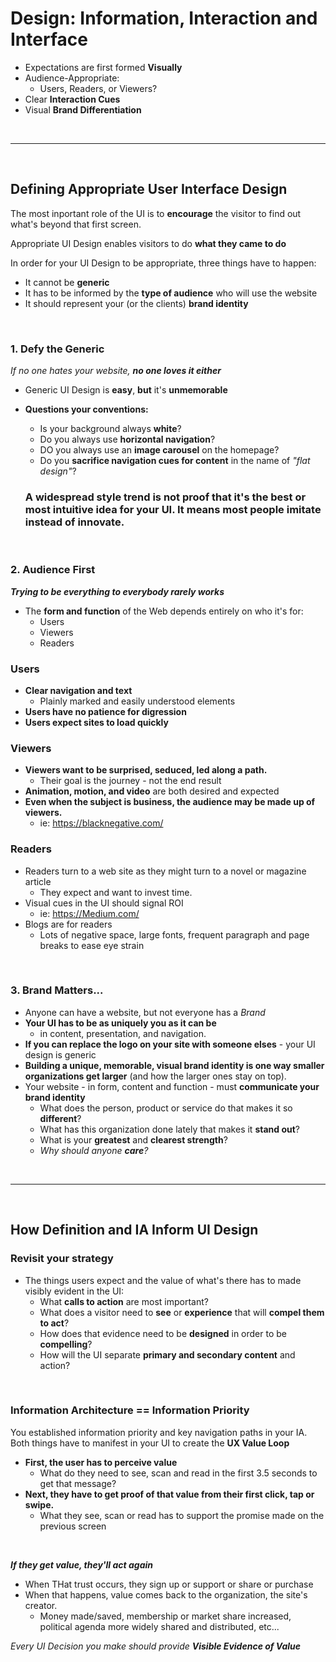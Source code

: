 # Design: Information, Interaction and Interface

- Expectations are first formed **Visually**
- Audience-Appropriate:
  - Users, Readers, or Viewers?
- Clear **Interaction Cues**
- Visual **Brand Differentiation**

<br />

---

<br />

## Defining Appropriate User Interface Design

The most inportant role of the UI is to **encourage** the visitor to find out what's beyond that first screen.

Appropriate UI Design enables visitors to do **what they came to do**

In order for your UI Design to be appropriate, three things have to happen:

- It cannot be **generic**
- It has to be informed by the **type of audience** who will use the website
- It should represent your (or the clients) **brand identity**

<br />

### **1. Defy the Generic**

*If no one hates your website, **no one loves it either***

- Generic UI Design is **easy**, **but** it's **unmemorable**

- **Questions your conventions:**

  - Is your background always **white**?
  - Do you always use **horizontal navigation**?
  - DO you always use an **image carousel** on the homepage?
  - Do you **sacrifice navigation cues for content** in the name of _"flat design"_?

  ### A widespread style trend is not proof that it's the best or most intuitive idea for your UI. **It means most people imitate instead of innovate**.

<br />

### **2. Audience First**

**_Trying to be everything to everybody rarely works_**

- The **form and function** of the Web depends entirely on who it's for:
  - Users
  - Viewers
  - Readers

### Users

- **Clear navigation and text**
  - Plainly marked and easily understood elements
- **Users have no patience for digression**
- **Users expect sites to load quickly**

### Viewers

- **Viewers want to be surprised, seduced, led along a path.**
  - Their goal is the journey - not the end result
- **Animation, motion, and video** are both desired and expected
- **Even when the subject is business, the audience may be made up of viewers.**
  - ie: https://blacknegative.com/

### Readers

- Readers turn to a web site as they might turn to a novel or magazine article
  - They expect and want to invest time.
- Visual cues in the UI should signal ROI
  - ie: https://Medium.com/
- Blogs are for readers
  - Lots of negative space, large fonts, frequent paragraph and page breaks to ease eye strain

<br />

### **3. Brand Matters...**

- Anyone can have a website, but not everyone has a _Brand_
- **Your UI has to be as uniquely you as it can be**
  - in content, presentation, and navigation.
- **If you can replace the logo on your site with someone elses** - your UI design is generic
- **Building a unique, memorable, visual brand identity is one way smaller organizations get larger** (and how the larger ones stay on top).
- Your website - in form, content and function - must **communicate your brand identity**
  - What does the person, product or service do that makes it so **different**?
  - What has this organization done lately that makes it **stand out**?
  - What is your **greatest** and **clearest strength**?
  - _Why should anyone **care**?_

<br />

---

<br />

## How Definition and IA Inform UI Design

### **Revisit your strategy**

- The things users expect and the value of what's there has to made visibly evident in the UI:
  - What **calls to action** are most important?
  - What does a visitor need to **see** or **experience** that will **compel them to act**?
  - How does that evidence need to be **designed** in order to be **compelling**?
  - How will the UI separate **primary and secondary content** and action?

<br />

### **Information Architecture == Information Priority**

You established information priority and key navigation paths in your IA. Both things have to manifest in your UI to create the **UX Value Loop**

- **First, the user has to perceive value**
  - What do they need to see, scan and read in the first 3.5 seconds to get that message?
- **Next, they have to get proof of that value from their first click, tap or swipe.**
  - What they see, scan or read has to support the promise made on the previous screen

<br />

***If they get value, they'll act again***
- When THat trust occurs, they sign up or support or share or purchase
- When that happens, value comes back to the organization, the site's creator.
    - Money made/saved, membership or market share increased, political agenda more widely shared and distributed, etc...

*Every UI Decision you make should provide **Visible Evidence of Value***